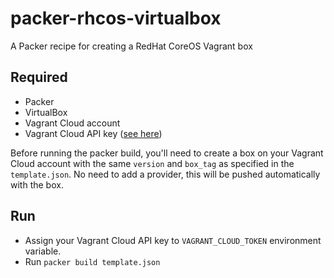 # packer-rhcos-virtualbox

A Packer recipe for creating a RedHat CoreOS Vagrant box

## Required
- Packer
- VirtualBox
- Vagrant Cloud account
- Vagrant Cloud API key ([see here](https://www.vagrantup.com/vagrant-cloud/api#example-request))

Before running the packer build, you'll need to create a box on your Vagrant Cloud account with the same `version` and `box_tag` as specified in the `template.json`.
No need to add a provider, this will be pushed automatically with the box.

## Run
- Assign your Vagrant Cloud API key to `VAGRANT_CLOUD_TOKEN` environment variable.
- Run `packer build template.json`
